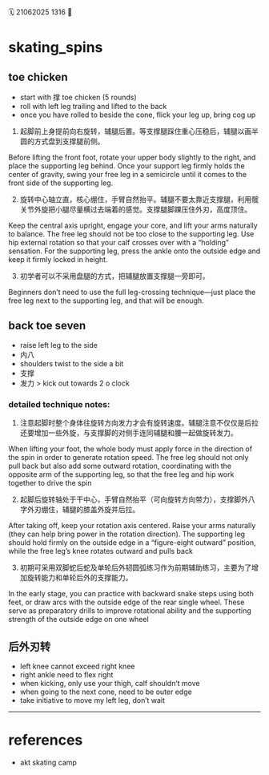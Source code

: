 🗓️ 21062025 1316
📎

# skating_spins

## toe chicken 
- start with 撑 toe chicken (5 rounds)
- roll with left leg trailing and lifted to the back
- once you have rolled to beside the cone, flick your leg up, bring cog up

1. 起脚前上身提前向右旋转，辅腿后置。等支撑腿踩住重心压稳后，辅腿以画半圆的方式盘到支撑腿前侧。

Before lifting the front foot, rotate your upper body slightly to the right, and place the supporting leg behind. Once your support leg firmly holds the center of gravity, swing your free leg in a semicircle until it comes to the front side of the supporting leg.

2. 旋转中心轴立直，核心绷住，手臂自然抬平。辅腿不要太靠近支撑腿，利用髋关节外旋把小腿尽量横过去端着的感觉。支撑腿脚踝压住外刃，高度顶住。

Keep the central axis upright, engage your core, and lift your arms naturally to balance. The free leg should not be too close to the supporting leg. Use hip external rotation so that your calf crosses over with a “holding” sensation. For the supporting leg, press the ankle onto the outside edge and keep it firmly locked in height.

3. 初学者可以不采用盘腿的方式，把辅腿放置支撑腿一旁即可。

Beginners don’t need to use the full leg-crossing technique—just place the free leg next to the supporting leg, and that will be enough.

## back toe seven 
- raise left leg to the side 
- 内八
- shoulders twist to the side a bit
- 支撑
- 发力 > kick out towards 2 o clock

### detailed technique notes:
1. 注意起脚时整个身体往旋转方向发力才会有旋转速度。辅腿注意不仅仅是后拉还要增加一些外旋，与支撑脚的对侧手连同辅腿和腰一起做旋转发力。
   
When lifting your foot, the whole body must apply force in the direction of the spin in order to generate rotation speed. The free leg should not only pull back but also add some outward rotation, coordinating with the opposite arm of the supporting leg, so that the free leg and hip work together to drive the spin


2. 起脚后旋转轴处于干中心，手臂自然抬平（可向旋转方向带力），支撑脚外八字外刃绷住，辅腿的膝盖外旋并后拉。 

After taking off, keep your rotation axis centered. Raise your arms naturally (they can help bring power in the rotation direction). The supporting leg should hold firmly on the outside edge in a “figure-eight outward” position, while the free leg’s knee rotates outward and pulls back

3. 初期可采用双脚蛇后蛇及单轮后外韧圆弧练习作为前期辅助练习，主要为了增加旋转能力和单轮后外的支撑能力。

In the early stage, you can practice with backward snake steps using both feet, or draw arcs with the outside edge of the rear single wheel. These serve as preparatory drills to improve rotational ability and the supporting strength of the outside edge on one wheel

## 后外刃转
- left knee cannot exceed right knee
- right ankle need to flex right 
- when kicking, only use your thigh, calf shouldn’t move
- when going to the next cone, need to be outer edge
- take initiative to move my left leg, don’t wait
---
# references
- akt skating camp